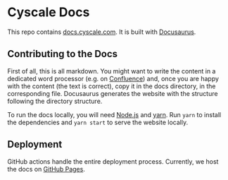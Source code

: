 # Cyscale Docs

This repo contains [docs.cyscale.com](https://docs.cyscale.com/). It is built with [Docusaurus](https://docusaurus.io/).

## Contributing to the Docs

First of all, this is all markdown. You might want to write the content in a dedicated word processor (e.g. on [Confluence](https://cyscale.atlassian.net/wiki/spaces/DOC/overview)) and, once you are happy with the content (the text is correct), copy it in the docs directory, in the corresponding file. Docusaurus generates the website with the structure following the directory structure.

To run the docs locally, you will need [Node.js](https://nodejs.org/en/) and [yarn](https://yarnpkg.com/getting-started/install). Run `yarn` to install the dependencies and `yarn start` to serve the website locally.

## Deployment

GitHub actions handle the entire deployment process. Currently, we host the docs on [GitHub Pages](https://pages.github.com/).
